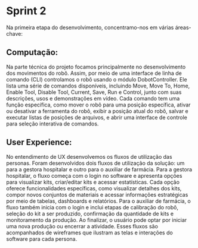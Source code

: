 # Sprint 2
Na primeira etapa do desenvolvimento, concentramo-nos em várias áreas-chave:

## Computação:
Na parte técnica do projeto focamos principalmente no desenvolvimento dos movimentos do robô. Assim, por meio de uma interface de linha de comando (CLI) controlamos o robô usando o módulo DobotController. Ele lista uma série de comandos disponíveis, incluindo Move, Move To, Home, Enable Tool, Disable Tool, Current, Save, Run e Control, junto com suas descrições, usos e demonstrações em vídeo. Cada comando tem uma função específica, como mover o robô para uma posição específica, ativar ou desativar a ferramenta do robô, exibir a posição atual do robô, salvar e executar listas de posições de arquivos, e abrir uma interface de controle para seleção interativa de comandos.

## User Experience:
No entendimento de UX desenvolvemos os fluxos de utilização das personas. Foram desenvolvidos dois fluxos de utilização da solução: um para a gestora hospitalar e outro para o auxiliar de farmácia. Para a gestora hospitalar, o fluxo começa com o login no software e apresenta opções para visualizar kits, criar/editar kits e acessar estatísticas. Cada opção oferece funcionalidades específicas, como visualizar detalhes dos kits, compor novos conjuntos de materiais e acessar informações estratégicas por meio de tabelas, dashboards e relatórios. Para o auxiliar de farmácia, o fluxo também inicia com o login e inclui etapas de calibração do robô, seleção do kit a ser produzido, confirmação da quantidade de kits e monitoramento da produção. Ao finalizar, o usuário pode optar por iniciar uma nova produção ou encerrar a atividade. Esses fluxos são acompanhados de wireframes que ilustram as telas e interações do software para cada persona.
